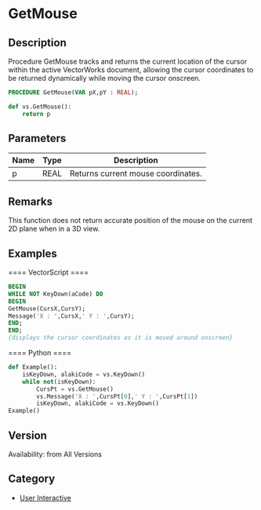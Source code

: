 # GetMouse

## Description
Procedure GetMouse tracks and returns the current location of the cursor within the active VectorWorks document, allowing the cursor coordinates to be returned dynamically while moving the cursor onscreen.

```pascal
PROCEDURE GetMouse(VAR pX,pY : REAL);
```

```python
def vs.GetMouse():
    return p
```

## Parameters
|Name|Type|Description|
|---|---|---|
|p|REAL|Returns current mouse coordinates.|

## Remarks
This function does not return accurate position of the mouse on the current 2D plane when in a 3D view.

## Examples
==== VectorScript ====
```pascal
BEGIN
WHILE NOT KeyDown(aCode) DO
BEGIN
GetMouse(CursX,CursY);
Message('X : ',CursX,' Y : ',CursY);
END;
END;
{displays the cursor coordinates as it is moved around onscreen}
```
==== Python ====
```python
def Example():
	isKeyDown, alakiCode = vs.KeyDown()
	while not(isKeyDown):
		CursPt = vs.GetMouse()
		vs.Message('X : ',CursPt[0],' Y : ',CursPt[1])
		isKeyDown, alakiCode = vs.KeyDown()
Example()
```

## Version
Availability: from All Versions

## Category
* [User Interactive](../Categories/User%20Interactive.md)
